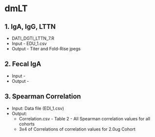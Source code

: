 # dmLT

## 1. IgA, IgG, LTTN
  - DATI_DGTI_LTTN_7.R
  - Input - EDU_1.csv
  - Output - Titer and Fold-Rise jpegs

## 2. Fecal IgA
  - Input -
  - Output - 

## 3. Spearman Correlation
  - Input: Data file (EDI_1.csv)
  - Output:
    * Correlation.csv - Table 2 - All Spearman correlation values for all cohorts 
    * 3x4 of Correlations of correlation values for 2.0ug Cohort 
